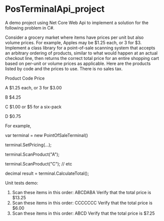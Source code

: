# PosTerminalApi_project
A demo project using Net Core Web Api to implement a solution for the following problem in C#.

Consider a grocery market where items have prices per unit but also volume prices. For example,
Apples may be $1.25 each, or 3 for $3.
Implement a class library for a point-of-sale scanning system that accepts an arbitrary ordering of
products, similar to what would happen at an actual checkout line, then returns the correct total
price for an entire shopping cart based on per-unit or volume prices as applicable.
Here are the products listed by code and the prices to use. There is no sales tax.

Product Code Price

A $1.25 each, or 3 for $3.00

B $4.25

C $1.00 or $5 for a six-pack

D $0.75

For example,

var terminal = new PointOfSaleTerminal()

terminal.SetPricing(...);

terminal.ScanProduct("A");

terminal.ScanProduct("C");
// etc

decimal result = terminal.CalculateTotal();

Unit tests demo:
1. Scan these items in this order: ABCDABA
Verify that the total price is $13.25
2. Scan these items in this order: CCCCCCC
Verify that the total price is $6.00
3. Scan these items in this order: ABCD
Verify that the total price is $7.25
